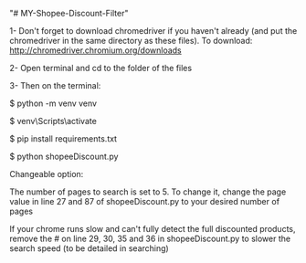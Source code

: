 "# MY-Shopee-Discount-Filter" 

1- Don't forget to download chromedriver if you haven't already (and put the chromedriver in the same directory as these files). To download: http://chromedriver.chromium.org/downloads

2- Open terminal and cd to the folder of the files

3- Then on the terminal:
  
$ python -m venv venv
 
$ venv\Scripts\activate

$ pip install requirements.txt

$ python shopeeDiscount.py


Changeable option:

The number of pages to search is set to 5. To change it, change the page value in line 27 and 87 of shopeeDiscount.py to your desired number of pages

If your chrome runs slow and can't fully detect the full discounted products, remove the # on line 29, 30, 35 and 36 in shopeeDiscount.py to slower the search speed (to be detailed in searching)
